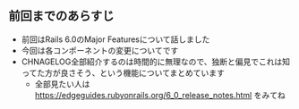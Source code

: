 ## 前回までのあらすじ

* 前回はRails 6.0のMajor Featuresについて話しました
* 今回は各コンポーネントの変更についてです
* CHNAGELOG全部紹介するのは時間的に無理なので、独断と偏見でこれは知ってた方が良さそう、という機能についてまとめています
  * 全部見たい人は https://edgeguides.rubyonrails.org/6_0_release_notes.html をみてね

